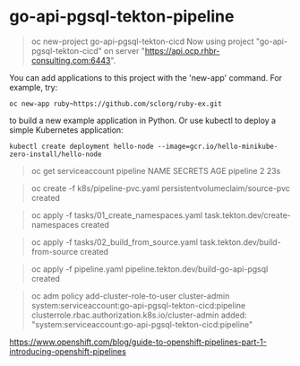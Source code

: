# go-api-pgsql-tekton-pipeline


> oc new-project go-api-pgsql-tekton-cicd
Now using project "go-api-pgsql-tekton-cicd" on server "https://api.ocp.rhbr-consulting.com:6443".

You can add applications to this project with the 'new-app' command. For example, try:

    oc new-app ruby~https://github.com/sclorg/ruby-ex.git

to build a new example application in Python. Or use kubectl to deploy a simple Kubernetes application:

    kubectl create deployment hello-node --image=gcr.io/hello-minikube-zero-install/hello-node

>  oc get serviceaccount pipeline
NAME       SECRETS   AGE
pipeline   2         23s

> oc create -f k8s/pipeline-pvc.yaml
persistentvolumeclaim/source-pvc created

> oc apply -f tasks/01_create_namespaces.yaml
task.tekton.dev/create-namespaces created

> oc apply -f tasks/02_build_from_source.yaml
task.tekton.dev/build-from-source created

> oc apply -f pipeline.yaml
pipeline.tekton.dev/build-go-api-pgsql created

> oc adm policy add-cluster-role-to-user cluster-admin system:serviceaccount:go-api-pgsql-tekton-cicd:pipeline
clusterrole.rbac.authorization.k8s.io/cluster-admin added: "system:serviceaccount:go-api-pgsql-tekton-cicd:pipeline"

https://www.openshift.com/blog/guide-to-openshift-pipelines-part-1-introducing-openshift-pipelines